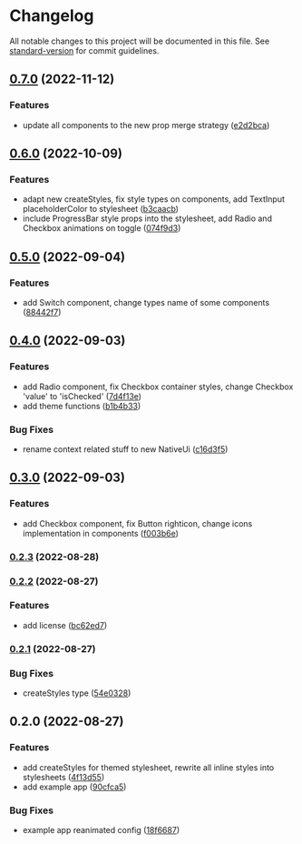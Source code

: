 # Changelog

All notable changes to this project will be documented in this file. See [standard-version](https://github.com/conventional-changelog/standard-version) for commit guidelines.

## [0.7.0](https://github.com/softaware-io/native-ui/compare/v0.6.0...v0.7.0) (2022-11-12)


### Features

* update all components to the new prop merge strategy ([e2d2bca](https://github.com/softaware-io/native-ui/commit/e2d2bca4a78299cf4fc443fd10105a18026c29bd))

## [0.6.0](https://github.com/softaware-io/native-ui/compare/v0.5.0...v0.6.0) (2022-10-09)


### Features

* adapt new createStyles, fix style types on components, add TextInput placeholderColor to stylesheet ([b3caacb](https://github.com/softaware-io/native-ui/commit/b3caacbf9207803f18e0728afc11f8df5c6f8c83))
* include ProgressBar style props into the stylesheet, add Radio and Checkbox animations on toggle ([074f9d3](https://github.com/softaware-io/native-ui/commit/074f9d3c1dd89293420de14848133eee7361839a))

## [0.5.0](https://github.com/softaware-io/native-ui/compare/v0.4.0...v0.5.0) (2022-09-04)


### Features

* add Switch component, change types name of some components ([88442f7](https://github.com/softaware-io/native-ui/commit/88442f736ad6dfcd0ecf78c4d5757524aaec4a5d))

## [0.4.0](https://github.com/softaware-io/native-ui/compare/v0.3.0...v0.4.0) (2022-09-03)


### Features

* add Radio component, fix Checkbox container styles, change Checkbox 'value' to 'isChecked' ([7d4f13e](https://github.com/softaware-io/native-ui/commit/7d4f13e40e80493a0333fdcf48f174557491c91c))
* add theme functions ([b1b4b33](https://github.com/softaware-io/native-ui/commit/b1b4b3377655073db49ea477a54c782833449779))


### Bug Fixes

* rename context related stuff to new NativeUi ([c16d3f5](https://github.com/softaware-io/native-ui/commit/c16d3f56f59504c7abe81ac66b7e53640e611928))

## [0.3.0](https://github.com/softaware-io/native-ui/compare/v0.2.3...v0.3.0) (2022-09-03)


### Features

* add Checkbox component, fix Button righticon, change icons implementation in components ([f003b6e](https://github.com/softaware-io/native-ui/commit/f003b6eb79921ec07d9293bab258e7aac11190bd))

### [0.2.3](https://github.com/softaware-io/native-ui/compare/v0.2.2...v0.2.3) (2022-08-28)

### [0.2.2](https://gitlab.com/softaware-io/packages/native-ui/compare/v0.2.1...v0.2.2) (2022-08-27)


### Features

* add license ([bc62ed7](https://gitlab.com/softaware-io/packages/native-ui/commit/bc62ed779511e5cc877b3abf6bd39f7e4c782d5a))

### [0.2.1](https://gitlab.com/softaware-io/packages/native-ui/compare/v0.2.0...v0.2.1) (2022-08-27)


### Bug Fixes

* createStyles type ([54e0328](https://gitlab.com/softaware-io/packages/native-ui/commit/54e032889770ff99bf4b2d7127e4f9a6bbbc339c))

## 0.2.0 (2022-08-27)


### Features

* add createStyles for themed stylesheet, rewrite all inline styles into stylesheets ([4f13d55](https://gitlab.com/softaware-io/packages/native-ui/commit/4f13d55abddcf1e2adb62403f857a0dca3f95d20))
* add example app ([90cfca5](https://gitlab.com/softaware-io/packages/native-ui/commit/90cfca525608f55e8f6bc3074b69e8e28d4544c8))


### Bug Fixes

* example app reanimated config ([18f6687](https://gitlab.com/softaware-io/packages/native-ui/commit/18f6687424070f86b559153a70c0843f6e429c1b))

